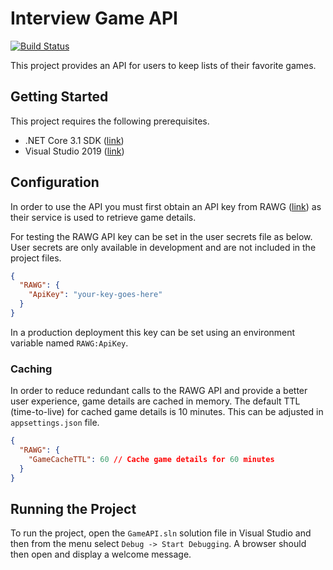 # Interview Game API

[![Build Status](https://travis-ci.com/benthepoet/interview-game-api.svg?branch=master)](https://travis-ci.com/benthepoet/interview-game-api)

This project provides an API for users to keep lists of their favorite games.

## Getting Started
This project requires the following prerequisites.

* .NET Core 3.1 SDK ([link](https://dotnet.microsoft.com/download))
* Visual Studio 2019 ([link](https://visualstudio.microsoft.com/))

## Configuration 
In order to use the API you must first obtain an API key from RAWG ([link](https://rawg.io/)) as their service is 
used to retrieve game details.

For testing the RAWG API key can be set in the user secrets file as below. User secrets are only available in 
development and are not included in the project files.

```json
{
  "RAWG": {
    "ApiKey": "your-key-goes-here"
  }
}
```

In a production deployment this key can be set using an environment variable named `RAWG:ApiKey`.

### Caching
In order to reduce redundant calls to the RAWG API and provide a better user experience, game details are cached 
in memory. The default TTL (time-to-live) for cached game details is 10 minutes. This can be adjusted in `appsettings.json` file.

```json
{
  "RAWG": {
    "GameCacheTTL": 60 // Cache game details for 60 minutes
  }
}
```

## Running the Project
To run the project, open the `GameAPI.sln` solution file in Visual Studio and then from the menu select `Debug -> Start Debugging`.
A browser should then open and display a welcome message.
